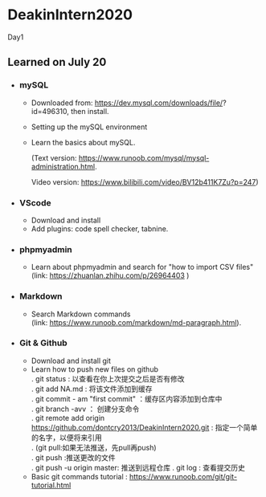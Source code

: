 # DeakinIntern2020
Day1

## Learned on July 20
* ###  mySQL  
     + Downloaded from: https://dev.mysql.com/downloads/file/? id=496310, then install.
     + Setting up the mySQL environment
     + Learn the basics about mySQL.  

        (Text version: https://www.runoob.com/mysql/mysql-administration.html.  

        Video version: https://www.bilibili.com/video/BV12b411K7Zu?p=247)
* ### VScode 
     +   Download and install
     +   Add plugins: code spell checker, tabnine.
* ### phpmyadmin
     +   Learn about phpmyadmin and search for "how to import CSV files"  
     (link: https://zhuanlan.zhihu.com/p/26964403 )
* ### Markdown
     + Search Markdown commands  
     (link: https://www.runoob.com/markdown/md-paragraph.html).
* ### Git & Github
     + Download and install git
     + Learn how to push new files on github  
    . git status : 以查看在你上次提交之后是否有修改   
    . git add NA.md : 将该文件添加到缓存  
    . git commit - am "first commit" ：缓存区内容添加到仓库中  
    . git branch -avv ： 创建分支命令  
    . git remote add origin https://github.com/dontcry2013/DeakinIntern2020.git : 指定一个简单的名字，以便将来引用  
    . (git pull:如果无法推送，先pull再push)     
    . git push :推送更改的文件  
    . git push -u origin master: 推送到远程仓库
    . git log : 查看提交历史  
    + Basic git commands tutorial : https://www.runoob.com/git/git-tutorial.html 


  